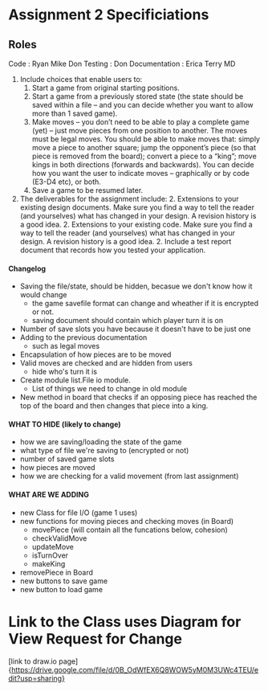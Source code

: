 Assignment 2 Specificiations
============================
Roles
-----

Code : Ryan Mike Don
Testing : Don
Documentation : Erica Terry MD

1. Include choices that enable users to:  
    1. Start a game from original starting positions. 
    1. Start a game from a previously stored state (the state should be saved within a file – and 
you can decide whether you want to allow more than 1 saved game). 
    1. Make moves – you don’t need to be able to play a complete game (yet) – just move 
pieces from one position to another. The moves must be legal moves. You should be 
able to make moves that: simply move a piece to another square; jump the opponent’s 
piece (so that piece is removed from the board); convert a piece to a “king”; move kings 
in both directions (forwards and backwards). You can decide how you want the user to 
indicate moves – graphically or by code (E3-D4 etc), or both. 
    1. Save a game to be resumed later. 
2. The deliverables for the assignment include: 
    2. Extensions to your existing design documents. Make sure you find a way to tell the 
reader (and yourselves) what has changed in your design. A revision history is a good 
idea. 
    2. Extensions to your existing code. Make sure you find a way to tell the reader (and 
yourselves) what has changed in your design. A revision history is a good idea. 
    2. Include a test report document that records how you tested your application.


#### Changelog


+   Saving the file/state, should be hidden, becasue we don't know how it would change
    -   the game savefile format can change and wheather if it is encrypted or not.
	-   saving document should contain which player turn it is on
+   Number of save slots you have because it doesn't have to be just one
+   Adding to the previous documentation
	-   such as legal moves
+   Encapsulation of how pieces are to be moved
+   Valid moves are checked and are hidden from users
	-   hide who's turn it is 
+   Create module list.File io module.
	-   List of things we need to change in old module
+   New method in board that checks if an opposing piece has reached the top of the board and then changes that piece into a king.


#### WHAT TO HIDE (likely to change)

-   how we are saving/loading the state of the game
-   what type of file we're saving to (encrypted or not)
-   number of saved game slots
-   how pieces are moved
-   how we are checking for a valid movement
(from last assignment)


#### WHAT ARE WE ADDING

-   new Class for file I/O (game 1 uses)
-   new functions for moving pieces and checking moves (in Board)
    -   movePiece (will contain all the funcations below, cohesion)
	-   checkValidMove
	-   updateMove
	-   isTurnOver
	-   makeKing
-   removePiece in Board
-   new buttons to save game 
-   new button to load game

Link to the Class uses Diagram for View Request for Change
==========================================================
[link to draw.io page]{https://drive.google.com/file/d/0B_OdWfEX6Q8WOW5yM0M3UWc4TEU/edit?usp=sharing}